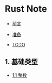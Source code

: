 # Rust Note

* [前言](../README.md)

* [准备](./prepare.md)

* [TODO](./todo.md)

## 1. 基础类型
* [1.1 整数](basic_type/integer.md)